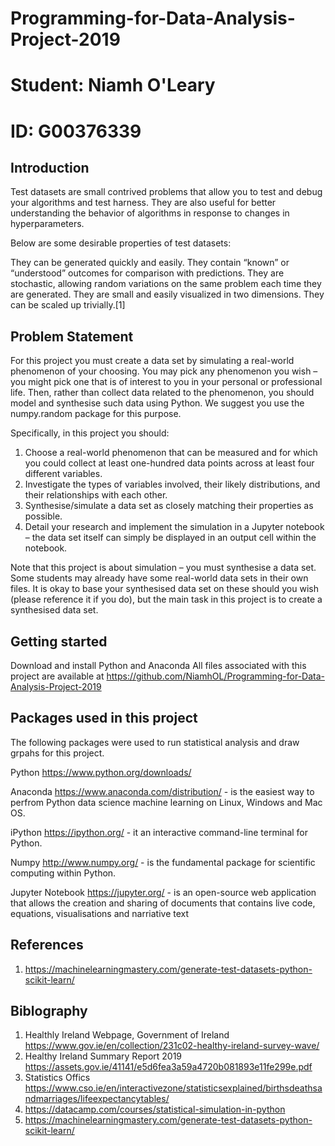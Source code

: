# Programming-for-Data-Analysis-Project-2019 #
# Student: Niamh O'Leary #
# ID: G00376339 #

## Introduction ##

Test datasets are small contrived problems that allow you to test and debug your algorithms and test harness. They are also useful for better understanding the behavior of algorithms in response to changes in hyperparameters.

Below are some desirable properties of test datasets:

They can be generated quickly and easily.
They contain “known” or “understood” outcomes for comparison with predictions.
They are stochastic, allowing random variations on the same problem each time they are generated.
They are small and easily visualized in two dimensions.
They can be scaled up trivially.[1]

## Problem Statement ##

For this project you must create a data set by simulating a real-world phenomenon of
your choosing. You may pick any phenomenon you wish – you might pick one that is
of interest to you in your personal or professional life. Then, rather than collect data
related to the phenomenon, you should model and synthesise such data using Python.
We suggest you use the numpy.random package for this purpose.

Specifically, in this project you should:
1. Choose a real-world phenomenon that can be measured and for which you could
   collect at least one-hundred data points across at least four different variables.
2. Investigate the types of variables involved, their likely distributions, and their
   relationships with each other.
3. Synthesise/simulate a data set as closely matching their properties as possible.
4. Detail your research and implement the simulation in a Jupyter notebook – the
   data set itself can simply be displayed in an output cell within the notebook.
    
Note that this project is about simulation – you must synthesise a data set. Some
students may already have some real-world data sets in their own files. It is okay to
base your synthesised data set on these should you wish (please reference it if you do),
but the main task in this project is to create a synthesised data set.

## Getting started ##

Download and install Python and Anaconda 
All files associated with this project are available at https://github.com/NiamhOL/Programming-for-Data-Analysis-Project-2019

## Packages used in this project ##

The following packages were used to run statistical analysis and draw grpahs for this project.

Python https://www.python.org/downloads/

Anaconda https://www.anaconda.com/distribution/ - is the easiest way to perfrom Python data science machine learning on Linux, Windows and Mac OS.

iPython https://ipython.org/ - it an interactive command-line terminal for Python.

Numpy http://www.numpy.org/ - is the fundamental package for scientific computing within Python.

Jupyter Notebook https://jupyter.org/ - is an open-source web application that allows the creation and sharing of documents that contains live code, equations, visualisations and narriative text

## References ##
1. https://machinelearningmastery.com/generate-test-datasets-python-scikit-learn/

## Biblography ##
1. Healthly Ireland Webpage, Government of Ireland https://www.gov.ie/en/collection/231c02-healthy-ireland-survey-wave/
2. Healthy Ireland Summary Report 2019 https://assets.gov.ie/41141/e5d6fea3a59a4720b081893e11fe299e.pdf
3. Statistics Offics https://www.cso.ie/en/interactivezone/statisticsexplained/birthsdeathsandmarriages/lifeexpectancytables/
4. https://datacamp.com/courses/statistical-simulation-in-python
5. https://machinelearningmastery.com/generate-test-datasets-python-scikit-learn/
